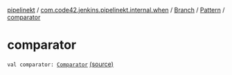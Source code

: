 [pipelinekt](../../../index.md) / [com.code42.jenkins.pipelinekt.internal.when](../../index.md) / [Branch](../index.md) / [Pattern](index.md) / [comparator](./comparator.md)

# comparator

`val comparator: `[`Comparator`](../../../com.code42.jenkins.pipelinekt.core/-comparator/index.md) [(source)](https://github.com/code42/pipelinekt/tree/master/internal/src/main/kotlin/com/code42/jenkins/pipelinekt/internal/when/Branch.kt#L15)